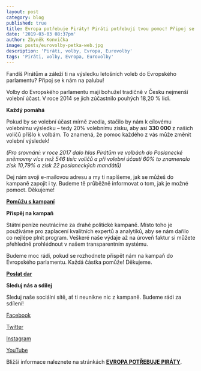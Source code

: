 ```yaml
---
layout: post
category: blog
published: true
title: Evropa potřebuje Piráty! Piráti potřebují tvou pomoc! Připoj se na palubu!
date: '2019-03-03 08:37pm'
author: Zbyněk Konvička
image: posts/eurovolby-petka-web.jpg
description: 'Piráti, volby, Evropa, Eurovolby'
tags: 'Piráti, volby, Evropa, Eurovolby'
---
```

Fandíš Pirátům a záleží ti na výsledku letošních voleb do Evropského parlamentu? Připoj se k nám na palubu!

Volby do Evropského parlamentu mají bohužel tradičně v Česku nejmenší volební účast. V roce 2014 se jich zúčastnilo pouhých 18,20 % lidí. 

**Každý pomáhá**

Pokud by se volební účast mírně zvedla, stačilo by nám k cílovému volebnímu výsledku – tedy 20% volebnímu zisku, aby asi **330 000** z našich voličů přišlo k volbám. To znamená, že pomoc každého z vás může změnit volební výsledek! 

_(Pro srovnání: v roce 2017 dalo hlas Pirátům ve volbách do Poslanecké sněmovny více než 546 tisíc voličů a při volební účasti 60% to znamenalo zisk 10,79% a zisk 22 poslaneckých mandátů)_

Dej nám svoji e-mailovou adresu a my ti napíšeme, jak se můžeš do kampaně zapojit i ty. Budeme tě průběžně informovat o tom, jak je možné pomoct. Děkujeme!

**[Pomůžu s kampaní](https://nalodeni.pirati.cz/eurovolby-2019/)**

**Přispěj na kampaň**

Státní peníze neutrácíme za drahé politické kampaně. Místo toho je používáme pro zaplacení kvalitních expertů a analytiků, aby se nám dařilo co nejlépe plnit program. Veškeré naše výdaje až na úroveň faktur si můžete přehledně prohlédnout v našem transparentním systému.

Budeme moc rádi, pokud se rozhodnete přispět nám na kampaň do Evropského parlamentu. Každá částka pomůže! Děkujeme.

**[Poslat dar](https://dary.pirati.cz/evropskyparlament)**

**Sleduj nás a sdílej**

Sleduj naše sociální sítě, ať ti neunikne nic z kampaně. Budeme rádi za sdílení!

[Facebook](https://www.facebook.com/ceska.piratska.strana/)

[Twitter](https://twitter.com/PiratskaStrana)

[Instagram](https://www.instagram.com/pirati.cz/)

[YouTube](https://www.youtube.com/user/CeskaPiratskaStrana)

Bližší informace naleznete na stránkách **[EVROPA POTŘEBUJE PIRÁTY](https://evropapotrebuje.cz/)**.
